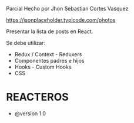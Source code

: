 Parcial Hecho por Jhon Sebastian Cortes Vasquez

https://jsonplaceholder.typicode.com/photos

Presentar la lista de posts en React.

Se debe utilizar: 
* Redux / Context - Reduxers
* Componentes padres e hijos
* Hooks - Custom Hooks
* CSS

# REACTEROS

* @version 1.0